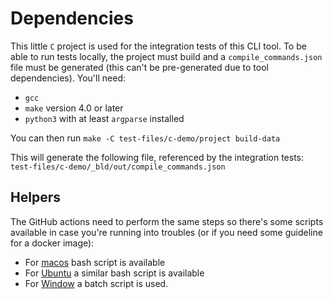 
# Dependencies

This little `C` project is used for the integration tests of this CLI tool. To be able to run tests locally, the project must build and a `compile_commands.json` file must be generated (this can't be pre-generated due to tool dependencies). You'll need:

* `gcc`
* `make` version 4.0 or later
* `python3` with at least `argparse` installed

You can then run
`make -C test-files/c-demo/project build-data`

This will generate the following file, referenced by the integration tests:
`test-files/c-demo/_bld/out/compile_commands.json`

## Helpers

The GitHub actions need to perform the same steps so there's some scripts available in case you're running into troubles (or if you need some guideline for a docker image):

* For [macos](../.github/setup/load_artifacts_macos.sh) bash script is available
* For [Ubuntu](../.github/setup/load_artifacts_ubuntu.sh) a similar bash script is available
* For [Window](../.github/setup/load_artifacts_windows.bat) a batch script is used.
